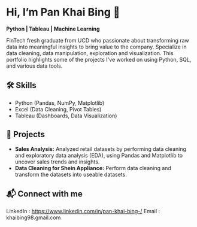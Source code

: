 # Hi, I’m Pan Khai Bing 👋

**Python | Tableau | Machine Learning**

FinTech fresh graduate from UCD who passionate about transforming raw data into meaningful insights to bring value to the company. Specialize in data cleaning, data manipulation, exploration and visualization. 
This portfolio highlights some of the projects I've worked on using Python, SQL, and various data tools.

## 🛠 Skills
- Python (Pandas, NumPy, Matplotlib)
- Excel (Data Cleaning, Pivot Tables)
- Tableau (Dashboards, Data Visualization)

## 📂 Projects
- **Sales Analysis:** Analyzed retail datasets by performing data cleaning and exploratory data analysis (EDA), using Pandas and Matplotlib to uncover sales trends and insights.
- **Data Cleaning for Shein Appliance:**  Perform data cleaning and transform the datasets into useable datasets.

## 📬 Connect with me
LinkedIn : https://www.linkedin.com/in/pan-khai-bing-/
   Email : khaibing98.gmail.com






<!---
PanKhaiBing/PanKhaiBing is a ✨ special ✨ repository because its `README.md` (this file) appears on your GitHub profile.
You can click the Preview link to take a look at your changes.
--->
